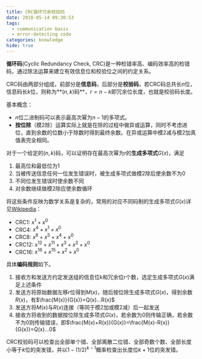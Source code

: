 ```yaml
---
title: CRC循环冗余校验码
date: 2018-05-14 09:30:53
tags:
  - communication basis
  - error-detecting code
categories: knowledge
hide: true
---
```


**循环码**(Cyclic Redundancy Check, CRC)是一种检错率高、编码效率高的检错码，通过除法运算来建立有效信息位和校验位之间的约定关系。
<!--more-->
CRC码由两部分组成，前部分是**信息码**，后部分是**校验码**，若CRC码总共长$n$位，信息码长$k$位，则称为**$(n,k)$码**，$r=n-k$即冗余位长度，也就是校验码长度。

基本概念：
- $n$位二进制码可以表示最高次幂为$n-1$的多项式。
- **按位除**（模2除）运算实际上就是在除的过程中做异或运算，同时不考虑进位，直到余数的位数小于除数时得到最终余数。在异或运算中模2减与模2加真值表完全相同。

对于一个给定的$(n,k)$码，可以证明存在最高次幂为$r$的**生成多项式**$G(x)$，满足
1. 最高位和最低位为1
2. 当被传送信息任何一位发生错误时，被生成多项式做模2除后使余数不为0
3. 不同位发生错误时使余数不同
4. 对余数继续做模2除应使余数循环

将这些条件反映为数学关系是复杂的，常用的对应不同码制的生成多项式$G(x)$详见[Wikipedia](https://en.wikipedia.org/wiki/Cyclic_redundancy_check)：
- CRC1:  $x^1+x^0$
- CRC4:  $x^4+x^1+x^0$
- CRC8:  $x^8+x^5+x^4+x^0$
- CRC12: $x^{12}+x^{11}+x^3+x^2+x^0$
- CRC16: $x^{16}+x^{15}+x^2+x^0$

具体**编码规则**如下。
1. 接收方和发送方约定发送组的信息位k和冗余位r个数，选定生成多项式$G(x)$满足上述条件
2. 发送方将原始数据左移$r$位得到$M(x)$，随后按位除生成多项式$G(x)$，得到余数$R(x)$，有$\frac{M(x)}{G(x)}=Q(x)...R(x)$
3. 发送方将$M(x)$与$R(x)$连接（等同于模2加或模2减）后一起发送
4. 接收方将收到的数据按位除生成多项式$G(x)$，若余数为$0$则传输正确，若余数不为$0$则传输错误，即$\frac{M(x)+R(x)}{G(x)}=\frac{M(x)-R(x)}{G(x)}=Q(x)...0$

CRC校验码可以检查出全部单个错、全部离散二位错、全部奇数个数、全部长度小等于$k$位的突发错，并以$1-(1/2)^{k-1}$概率检查出长度位$k+1$位的突发错。
